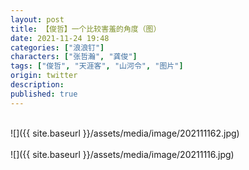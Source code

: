 ```yaml
---
layout: post
title: 【俊哲】一个比较害羞的角度（图）
date: 2021-11-24 19:48
categories: ["浪浪钉"]
characters: ["张哲瀚", "龚俊"]
tags: ["俊哲", "天涯客", "山河令", "图片"]
origin: twitter
description: 
published: true
---
```


<br>
![]({{ site.baseurl }}/assets/media/image/202111162.jpg)
<br><br>
![]({{ site.baseurl }}/assets/media/image/20211116.jpg)

